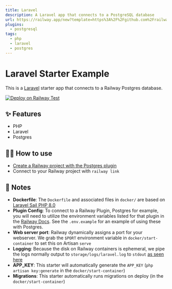 ```yaml
---
title: Laravel
description: A Laravel app that connects to a PostgreSQL database
url: https://railway.app/new?template=https%3A%2F%2Fgithub.com%2Frailwayapp%2Fexamples%2Ftree%2Fmaster%2Fexamples%2Flaravel&plugins=postgresql
plugins:
  - postgresql
tags:
  - php
  - laravel
  - postgres
---
```


# Laravel Starter Example

This is a [Laravel](https://laravel.com/) starter app that connects to a Railway Postgres database.

[![Deploy on Railway Test](https://railway.app/button.svg)](https://railway.app/new?template=https%3A%2F%2Fgithub.com%2Frailwayapp%2Fexamples%2Ftree%2Fmaster%2Fexamples%2Flaravel&plugins=postgresql)

## ✨ Features

- PHP
- Laravel
- Postgres

## 💁‍♀️ How to use

- [Create a Railway project with the Postgres plugin](https://railway.app/project?plugins=postgresql)
- Connect to your Railway project with `railway link`

## 📝 Notes

- **Dockerfile**: The `Dockerfile` and associated files in `docker/` are based on [Laravel Sail PHP 8.0](https://github.com/laravel/sail/tree/1.x/runtimes/8.0)
- **Plugin Config**: To connect to a Railway Plugin, Postgres for example, you will need to utilize the environment variables listed for that plugin in the [Railway Docs](https://docs.railway.app/).
  See the `.env.example` for an example of using these with Postgres.
- **Web server port**: Railway dynamically assigns a port for your webserver. We grab the `$PORT` environment variable in `docker/start-container` to set this on Artisan `serve`
- **Logging**: Because the disk on Railway containers is ephemeral, we pipe the logs normally output to `storage/logs/laravel.log` to `stdout` [as seen here](https://github.com/sorrell/railavel/commit/2802b8c5032a13a601a903276ee2181678009f67)
- **APP_KEY**: This starter will automatically generate the `APP_KEY` (`php artisan key:generate` in the `docker/start-container`)
- **Migrations**: This starter automatically runs migrations on deploy (in the `docker/start-container`)
